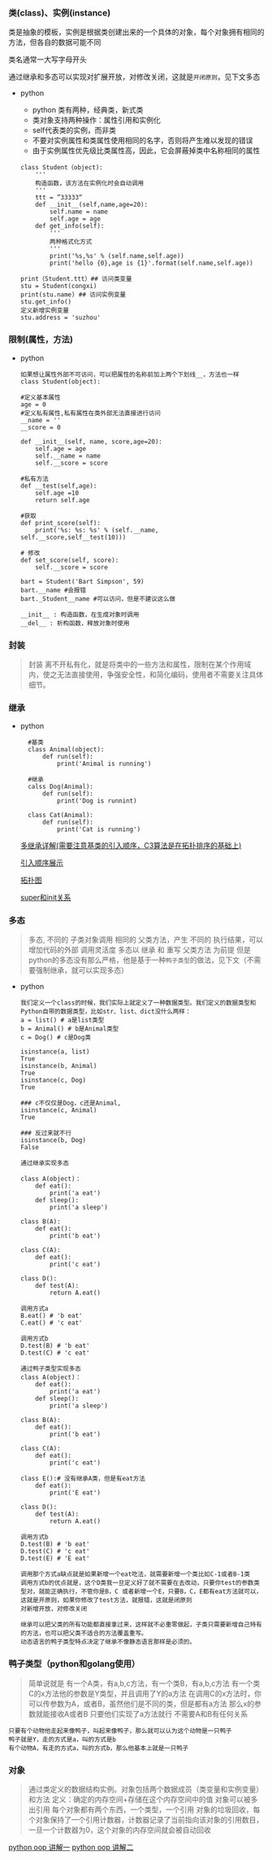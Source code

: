 ### 类(class)、实例(instance)

类是抽象的模板，实例是根据类创建出来的一个具体的对象，每个对象拥有相同的方法，但各自的数据可能不同

类名通常一大写字母开头

通过继承和多态可以实现对扩展开放，对修改关闭，这就是`开闭原则`，见下文多态

- python
    - python 类有两种，经典类，新式类
    - 类对象支持两种操作：属性引用和实例化
    - self代表类的实例，而非类
    - 不要对实例属性和类属性使用相同的名字，否则将产生难以发现的错误
    - 由于实例属性优先级比类属性高，因此，它会屏蔽掉类中名称相同的属性

    ```
    class Student（object):
        '''
        构造函数，该方法在实例化时会自动调用
        '''
        ttt = ”33333“
        def __init__(self,name,age=20):
            self.name = name
            self.age = age
        def get_info(self):
            '''
            两种格式化方式
            '''
            print('%s,%s' % (self.name,self.age))
            print('hello {0},age is {1}'.format(self.name,self.age))
    ```
    ```
    print（Student.ttt）## 访问类变量
    stu = Student(congxi)
    print(stu.name) ## 访问实例变量
    stu.get_info()
    定义新增实例变量
    stu.address = 'suzhou'
    ```

### 限制(属性，方法)
- python
    ```
    如果想让属性外部不可访问，可以把属性的名称前加上两个下划线__，方法也一样
    class Student(object):

    #定义基本属性
    age = 0
    #定义私有属性,私有属性在类外部无法直接进行访问
    __name = ''
    __score = 0

    def __init__(self, name, score,age=20):
        self.age = age
        self.__name = name
        self.__score = score

    #私有方法
    def __test(self,age):
        self.age =10
        return self.age

    #获取
    def print_score(self):
        print('%s: %s: %s' % (self.__name, self.__score,self__test(10)))

    # 修改
    def set_score(self, score):
        self.__score = score

    bart = Student('Bart Simpson', 59)
    bart.__name #会报错
    bart._Student__name #可以访问，但是不建议这么做

    __init__ : 构造函数，在生成对象时调用
    __del__ : 析构函数，释放对象时使用
    ```
### 封装
> 封装 离不开私有化，就是将类中的一些方法和属性，限制在某个作用域内，使之无法直接使用，争强安全性，和简化编码，使用者不需要关注具体细节。

### 继承
- python
  ```
    #基类
    class Animal(object):
        def run(self):
            print('Animal is running')

    #继承
    calss Dog(Animal):
        def run(self):
            print('Dog is runnint)

    class Cat(Animal):
        def run(self):
            print('Cat is running')
  ```
    [多继承详解(需要注意基类的引入顺序，C3算法是在拓扑排序的基础上)](/image/inherit.png)

    [引入顺序展示](./inherit-info.md)

    [拓扑图](/image/tuopu.png)

    [super和init关系](/image/super.png)


### 多态
> 多态, 不同的 子类对象调用 相同的 父类方法，产生 不同的 执行结果，可以增加代码的外部 调用灵活度
> 多态以 继承 和 重写 父类方法 为前提
> 但是python的多态没有那么严格，他是基于一种`鸭子类型`的做法，见下文（不需要强制继承，就可以实现多态）

- python
    ```
    我们定义一个class的时候，我们实际上就定义了一种数据类型。我们定义的数据类型和Python自带的数据类型，比如str、list、dict没什么两样：
    a = list() # a是list类型
    b = Animal() # b是Animal类型
    c = Dog() # c是Dog类

    isinstance(a, list)
    True
    isinstance(b, Animal)
    True
    isinstance(c, Dog)
    True

    ### c不仅仅是Dog，c还是Animal,
    isinstance(c, Animal)
    True

    ### 反过来就不行
    isinstance(b, Dog)
    False
    ```
    ```
    通过继承实现多态

    class A(object)：
        def eat():
            print('a eat')
        def sleep():
            print('a sleep')

    class B(A):
        def eat():
            print('b eat')

    class C(A):
        def eat():
            print('c eat')

    class D():
        def test(A):
            return A.eat()

    调用方式a
    B.eat() # 'b eat'
    C.eat() # 'c eat'

    调用方式b
    D.test(B) # 'b eat'
    D.test(C) # 'c eat'

    ```
    ```
    通过鸭子类型实现多态
    class A(object)：
        def eat():
            print('a eat')
        def sleep():
            print('a sleep')

    class B(A):
        def eat():
            print('b eat')

    class C(A):
        def eat():
            print('c eat')

    class E():# 没有继承A类，但是有eat方法
        def eat():
            print('E eat')

    class D():
        def test(A):
            return A.eat()

    调用方式b
    D.test(B) # 'b eat'
    D.test(C) # 'c eat'
    D.test(E) # 'E eat'
    ```
    ```
    调用那个方式a缺点就是如果新增一个eat吃法，就需要新增一个类比如C-1或者B-1类
    调用方式b的优点就是，这个D类我一旦定义好了就不需要在去改动，只要你test的参数类型对，就能正确执行，不管你是B，C 或者新增一个E，只要B，C，E都有eat方法就可以，这就是开原则，如果你修改了test方法，就报错，这就是闭原则
    对新增开放，对修改关闭
    ```
    ```
    继承可以把父类的所有功能都直接拿过来，这样就不必重零做起，子类只需要新增自己特有的方法，也可以把父类不适合的方法覆盖重写。
    动态语言的鸭子类型特点决定了继承不像静态语言那样是必须的。
    ```



### 鸭子类型（python和golang使用）
> 简单说就是 有一个A类，有a,b,c方法，有一个类B，有a,b,c方法
> 有一个类C的x方法他的参数是Y类型，并且调用了Y的a方法
> 在调用C的x方法时，你可以传参数为A，或者B，虽然他们是不同的类，但是都有a方法
> 那么x的参数就能接收A或者B 只要他们实现了a方法就行
> 不需要A和B有任何关系

```
只要有个动物他走起来像鸭子，叫起来像鸭子，那么就可以认为这个动物是一只鸭子
鸭子就是Y，走的方式是a，叫的方式是b
有个动物A，有走的方式a，叫的方式b，那么他基本上就是一只鸭子
```

### 对象
> 通过类定义的数据结构实例。对象包括两个数据成员（类变量和实例变量）和方法
> 定义：确定的内存空间+存储在这个内存空间中的值
> 对象可以被多出引用
> 每个对象都有两个东西，一个类型，一个引用
> 对象的垃圾回收，每个对象保持了一个引用计数器，计数器记录了当前指向该对象的引用数目，一旦一个计数器为0，这个对象的内存空间就会被自动回收

[python oop 讲解一](/image/python-oop-1.png)
[python oop 讲解二](/image/python-oop-2.png)